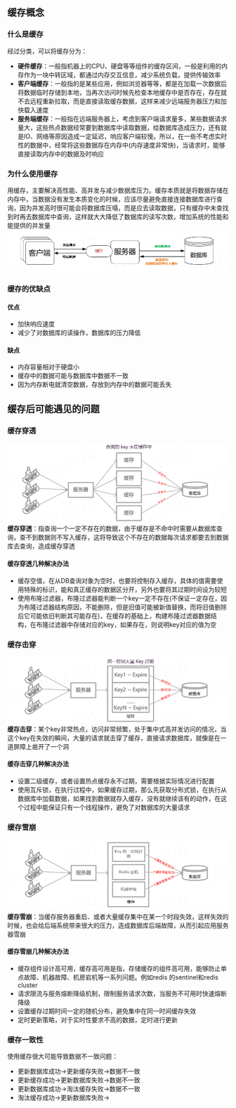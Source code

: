 ## 缓存概念  
### 什么是缓存
经过分类，可以将缓存分为：  
+ **硬件缓存**：一般指机器上的CPU、硬盘等等组件的缓存区间，一般是利用的内存作为一块中转区域，都通过内存交互信息，减少系统负载，提供传输效率  
+ **客户端缓存**：一般指的是某些应用，例如浏览器等等，都是在加载一次数据后将数据临时存储到本地，当再次访问时候先检查本地缓存中是否存在，存在就不去远程重新拉取，而是直接读取缓存数据，这样来减少远端服务器压力和加快载入速度  
+ **服务端缓存**：一般指在远端服务器上，考虑到客户端请求量多，某些数据请求量大，这些热点数据经常要到数据库中读取数据，给数据库造成压力，还有就是IO、网络等原因造成一定延迟，响应客户端较慢。所以，在一些不考虑实时性的数据中，经常将这些数据存在内存中(内存速度非常快)，当请求时，能够直接读取内存中的数据及时响应  
### 为什么使用缓存  
用缓存，主要解决高性能、高并发与减少数据库压力。缓存本质就是将数据存储在内存中，当数据没有发生本质变化的时候，应该尽量避免直接连接数据库进行查询，因为并发高时很可能会将数据库压塌，而是应去读取数据，只有缓存中未查找到时再去数据库中查询，这样就大大降低了数据库的读写次数，增加系统的性能和能提供的并发量  
![title](https://raw.githubusercontent.com/liujinxi931204/image/master/gitnote/2020/11/30/1606724988682-1606724988733.png)  
### 缓存的优缺点  
#### 优点  
+ 加快响应速度  
+ 减少了对数据库的读操作，数据库的压力降低  
#### 缺点  
+ 内存容量相对于硬盘小  
+ 缓存中的数据可能与数据库中数据不一致  
+ 因为内存断电就清空数据，存放到内存中的数据可能丢失  
## 缓存后可能遇见的问题  
### 缓存穿透  
![title](https://raw.githubusercontent.com/liujinxi931204/image/master/gitnote/2020/11/30/1606725860708-1606725860711.png)  
**缓存穿透**：指查询一个一定不存在的数据，由于缓存是不命中时需要从数据库查询，查不到数据则不写入缓存，这将导致这个不存在的数据每次请求都要去到数据库去查询，造成缓存穿透  
#### 缓存穿透几种解决办法  
+ 缓存空值，在从DB查询对象为空时，也要将控制存入缓存，具体的值需要使用特殊的标识，能和真正缓存的数据区分开，另外也要将其过期时间设为较短  
+ 使用布隆过滤器，布隆过滤器能判断一个key一定不存在(不保证一定存在，因为布隆过滤器结构原因，不能删除，但是旧值可能被新值替换，而将旧值删除后它可能依旧判断其可能存在)，在缓存的基础上，构建布隆过滤器数据结构，在布隆过滤器中存储对应的key，如果存在，则说明key对应的值为空  
### 缓存击穿  
![title](https://raw.githubusercontent.com/liujinxi931204/image/master/gitnote/2020/11/30/1606726327408-1606726327410.png)  
**缓存击穿**：某个key非常热点，访问非常频繁，处于集中式高并发访问的情况，当这个key在失效的瞬间，大量的请求就击穿了缓存，直接请求数据库，就像是在一道屏障上凿开了一个洞  
#### 缓存击穿几种解决办法  
+ 设置二级缓存，或者设置热点缓存永不过期，需要根据实际情况进行配置  
+ 使用互斥锁，在执行过程中，如果缓存过期，那么先获取分布式锁，在执行从数据库中加载数据，如果找到数据就存入缓存，没有就继续该有的动作，在这个过程中能保证只有一个线程操作，避免了对数据库的大量请求  
### 缓存雪崩  
![title](https://raw.githubusercontent.com/liujinxi931204/image/master/gitnote/2020/11/30/1606726885946-1606726885947.png)  
**缓存雪崩**：当缓存服务器重启、或者大量缓存集中在某一个时段失效，这样失效的时候，也会给后端系统带来很大的压力，造成数据库后端故障，从而引起应用服务器雪崩  
#### 缓存雪崩几种解决办法  
+ 缓存组件设计高可用，缓存高可用是指，存储缓存的组件高可用，能够防止单点故障、机器故障、机房宕机等一系列问题。例如redis 的sentinel和redis cluster  
+ 请求限流与服务熔断降级机制，限制服务请求次数，当服务不可用时快速熔断降级  
+ 设置缓存过期时间一定的随机分布，避免集中在同一时间缓存失效  
+ 定时更新策略，对于实时性要求不高的数据，定时进行更新  
### 缓存一致性  
使用缓存很大可能导致数据不一致问题：  
+ 更新数据库成功->更新缓存失败->数据不一致  
+ 更新缓存成功->更新数据库失败->数据不一致  
+ 更新数据库成功->淘汰缓存失败->数据不一致  
+ 淘汰缓存成功->更新数据库失败->











